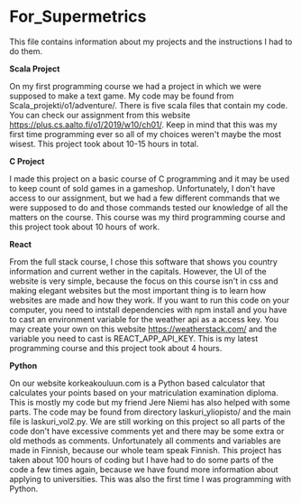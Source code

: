# For_Supermetrics

This file contains information about my projects and the instructions I had to do them.



**Scala Project**

On my first programming course we had a project in which we were supposed to make a text game. My code may be found from Scala_projekti/o1/adventure/. There is five scala files that contain my code. You can check our assignment from this website https://plus.cs.aalto.fi/o1/2019/w10/ch01/. Keep in mind that this was my first time programming ever so all of my choices weren't maybe the most wisest. This project took about 10-15 hours in total.



**C Project**

I made this project on a basic course of C programming and it may be used to keep count of sold games in a gameshop. Unfortunately, I don't have access to our assignment, but we had a few different commands that we were supposed to do and those commands tested our knowledge of all the matters on the course. This course was my third programming course and this project took about 10 hours of work.



**React**

From the full stack course, I chose this software that shows you country information and current wether in the capitals. However, the UI of the website is very simple, because the focus on this course isn't in css and making elegant websites but the most important thing is to learn how websites are made and how they work. If you want to run this code on your computer, you need to intstall dependencies with npm install and you have to cast an environment variable for the weather api as a access key. You may create your own on this website https://weatherstack.com/ and the variable you need to cast is REACT_APP_API_KEY. This is my latest programming course and this project took about 4 hours.



**Python**

On our website korkeakouluun.com is a Python based calculator that calculates your points based on your matriculation examination diploma. This is mostly my code but my friend Jere Niemi has also helped with some parts. The code may be found from directory laskuri_yliopisto/ and the main file is laskuri_vol2.py. We are still working on this project so all parts of the code don't have excessive comments yet and there may be some extra or old methods as comments. Unfortunately all comments and variables are made in Finnish, because our whole team speak Finnish. This project has taken about 100 hours of coding but I have had to do some parts of the code a few times again, because we have found more information about applying to universities. This was also the first time I was programming with Python.
